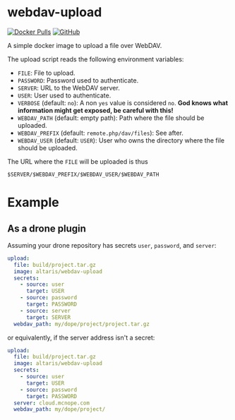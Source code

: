 webdav-upload
=============

[![Docker Pulls](https://img.shields.io/docker/pulls/altaris/webdav-upload.svg)](https://hub.docker.com/r/altaris/webdav-upload/)
[![GitHub](https://img.shields.io/github/license/altaris/webdav-upload.svg)](https://choosealicense.com/licenses/mit/)

A simple docker image to upload a file over WebDAV.

The upload script reads the following environment variables:

* `FILE`: File to upload.
* `PASSWORD`: Password used to authenticate.
* `SERVER`: URL to the WebDAV server.
* `USER`: User used to authenticate.
* `VERBOSE` (default: `no`): A non `yes` value is considered `no`. **God knows
  what information might get exposed, be careful with this!**
* `WEBDAV_PATH` (default: empty path): Path where the file should be uploaded.
* `WEBDAV_PREFIX` (default: `remote.php/dav/files`): See after.
* `WEBDAV_USER` (default: `USER`): User who owns the directory where the file should be uploaded.

The URL where the `FILE` will be uploaded is thus

```
$SERVER/$WEBDAV_PREFIX/$WEBDAV_USER/$WEBDAV_PATH
```

# Example

## As a drone plugin

Assuming your drone repository has secrets `user`, `password`, and `server`:

```yaml
upload:
  file: build/project.tar.gz
  image: altaris/webdav-upload
  secrets:
    - source: user
      target: USER
    - source: password
      target: PASSWORD
    - source: server
      target: SERVER
  webdav_path: my/dope/project/project.tar.gz
```

or equivalently, if the server address isn't a secret:

```yaml
upload:
  file: build/project.tar.gz
  image: altaris/webdav-upload
  secrets:
    - source: user
      target: USER
    - source: password
      target: PASSWORD
  server: cloud.mcnope.com
  webdav_path: my/dope/project/
```
